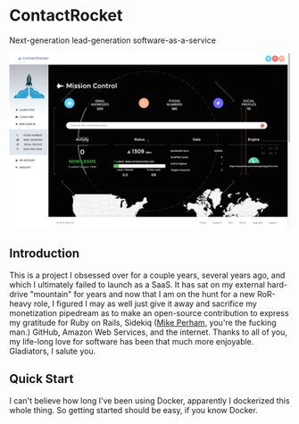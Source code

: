# ContactRocket
Next-generation lead-generation software-as-a-service

![Employee data](/screenshot.jpg?raw=true "Dashboard Screenshot")

## Introduction
This is a project I obsessed over for a couple years, several years ago, and which I ultimately failed to launch as a SaaS. It has sat on my external hard-drive "mountain" for years and now that I am on the hunt for a new RoR-heavy role, I figured I may as well just give it away and sacrifice my monetization pipedream as to make an open-source contribution to express my gratitude for Ruby on Rails, Sidekiq (<a href="https://www.mikeperham.com/">Mike Perham</a>, you're the fucking man.) GitHub, Amazon Web Services, and the internet. Thanks to all of you, my life-long love for software has been that much more enjoyable. Gladiators, I salute you.

## Quick Start
I can't believe how long I've been using Docker, apparently I dockerized this whole thing. So getting started should be easy, if you know Docker.

